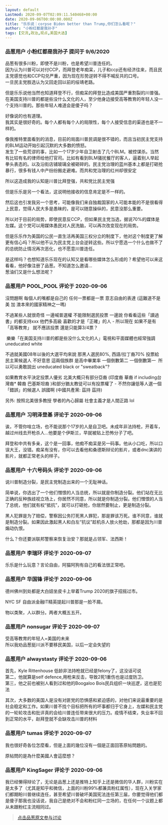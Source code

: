 ```yaml
---
layout: default
Lastmod: 2020-09-07T02:09:11.540468+00:00
date: 2020-09-06T00:00:00.000Z
title: "乐乐说：corpse Biden better than Trump,你们怎么看呢？"
author: "小粉红都是我孙子"
tags: [交流,政治,观点,美国大选]
---
```



### 品葱用户 **小粉红都是我孙子** 提问于 9/6/2020
    
品葱有很多川粉，即使不是川粉，也是希望川普连任的。  
因为认为川普可以对付CCP，而拜登老年痴呆，儿子和ccp还有经济往来，而且民主党感觉也和CCP勾兑严重，因为现在形势逆转不得不喊反共的口号。  
一旦民主党胜选认为又回走回以前的绥靖老路。  
  
但是乐乐说他当然也知道拜登不行，但痴呆的拜登比造成美国严重割裂的川普强。在美国支持川普的都是些没什么文化的人，至少他身边接受高等教育的年轻人没一个支持川普的。那些年轻人难道会是傻子吗？  
  
好像说的也有道理。  
我其实是很好奇的。每个人都有每个人的局限性，每个人接受信息的渠道也是不一样的。  
  
像我推特里面看到的消息，目前的局面川普民调是很不错的，而且当初民主党支持的BLM运动开始引起沉默的大多数的愤怒。  
发生了一些荒谬的事，比如一个17岁少年自卫射击了几个BLM。被控谋杀。当然有比较有名的律师给他打官司。比如有看到BLM骚扰餐厅的客人，逼着别人举起拳头表态的。以及沿街店铺玻璃全被砸碎的。民主党治理的蓝州基本上都是打砸抢暴行，很多有钱人中产纷纷搬走避难。而共和党治理的红州却很安定  
  
所以这造成我的认知是川普比拜登强，共和党比民主党强  
  
但是乐乐是另一个看法，这说明他接收的信息肯定是不一样的。  
  
然后这也引发我另一个思考，可能像我们来自独裁国家的人可能本能的不是很看得上民意，觉得人民大多是愚昧的，是可以随意操纵的，民意没那么重要。  
  
所以对于目前的局势，即使民意反CCP，但如果民主党当选，据说70%的媒体是左媒。这个党可以用媒体愚民对人民洗脑，可以再次改变现在的局势。  
  
但是乐乐作为美国的公民一直生活再美国三权分立的制度下，他对这个制度更了解更有信心吗？所以他不认为民主党上台会逆转这些。所以宁愿选一个什么也做不了的总统防止情况再次恶化，也不愿意川普连任。  
  
是这样吗？也想知道乐乐现在的认知又是看哪些媒体怎么形成的？希望他可以来这看看，他好像注册了品葱。不知道怎么邀请…  
葱油们又是什么想法呢？
    
                

### 品葱用户 **POOL_POOL** 评论于 2020-09-06
        
沒問題啊 每個人的嘴都是自己的 任何一票都是一票 意志自由的表達 (這難道不是美 加 澳本來的國家精神之一嗎)  
  
不過某些人就很奇怪 一邊喊普選權 不能限制選民投票 一邊說 你看看這些「讀過書」的都支持xxx 他們多高級 喜歡的才是「正確」的人 - 所以現在 如果不是有「高等教育」 就不應該投票 還是只能算3/4票？  
  
 樂樂「在美国支持川普的都是些没什么文化的人」電視和平面媒體也經常強調 uneducated white  
  
不過就美國08年以後的大選平均來說 那黑人選民80%, 西語/拉丁裔70% 投票給民主黨候選人 不好意思 這兩個族群 是高中畢業率 一個倒數第二 一個倒數第一  所以可以勇敢說出 uneducated black or "sweatback"?   
  
如果教育水平決定投票人優劣 北美大概只有部分亞裔 (印度裔 華裔 if including台灣裔\* 韓裔 巴基斯坦裔 )和部分猶太教徒可以有投票權了 - 不然你讓低等人選一個「錯誤」的候選人 誤國啊 (中國共產黨: 茲持 茲持)  
  
另外: 按照北美很多教授 學者的內心歸屬 社會主義才是人間正路 lol
        
                

### 品葱用户 **习明泽登基** 评论于 2020-09-06
        
诶，不管你啥立场，也不能说那个17岁的人是自卫吧。未成年非法持枪，开着车，越过州线去开枪杀人...他要是个伊斯兰，早就被贴上恐怖分子了吧。  
  
拜登和中共有多亲，这个是一回事，他痴不痴呆是另一码事。他从小口吃，所以口误大王，没错。痴呆有没有，你可以去看他和桑德斯辩论的影片，或者dnc演讲的影片，就都正常老头的样子。
        
                

### 品葱用户 **十六号码头** 评论于 2020-09-06
        
说川普制造分裂，是民主党制造出来的一个无耻神话。  
  
简单说，你选出了一个他们憎恨的人当总统，所以就是你制造分裂。他们站在无比正确的反种族歧视立场上，你居然不同意，所以就是你制造分裂。他们憎恨的人当了总统，他们就有权“抵抗”，就可以打砸抢，你居然要制止，更是制造分裂。  
  
黑人犯罪是为了赔偿，警察因公务打死黑人罪犯，那是罪该万死。谁不同意，谁就是制造分裂。如果因此激起黑人和白左“抗议”趁机杀人放火抢劫，那都是因为川普煽动仇恨。  
  
什么？你还要派联邦警察来恢复治安？那就是占领军、法西斯！
        
                

### 品葱用户 **李瑞环** 评论于 2020-09-07
        
乐乐是什么玩意？言论自由，阿猫阿狗有自己的看法很正常吧。
        
                

### 品葱用户 **华国锋** 评论于 2020-09-06
        
德州佛州到处都是大白妞坐皮卡上举着Trump 2020的旗子招摇过市。  
  
NYC SF 自由派金融IT精英提起川普那是一脸不屑。  
  
物以类聚，人以群分。两者大概五五开。
        
                

### 品葱用户 **nonsugar** 评论于 2020-09-07
        
受高等教育的年轻人=美国的未来  
所以我劝品葱挺川派不要移民美国，以后一定会失望的
        
                

### 品葱用户 **alwaystasty** 评论于 2020-09-06
        
首先，Kyle Rittenhouse 低龄非法持枪就已经是felony了，这没话可说  
第二，他就算是self defence,用枪来反击，导致2死1重伤也是过度防卫。  
第三，他之前也被别人看到过和他的Boogaloo Bois民兵组织一块巡逻，这也是犯法  
  
其次，大多数的美国人是没有对匪党的恐惧感和紧迫感的，对他们来说最重要的是社会稳定和工作。如果川普不找个目标把所有的坏事都归于它身上，左媒和民主党的一轮轮攻击和批评真的会给川普连任带来很大的压力。疫情不结束，失业率不回到正常的水平，赵拜登就不会缺攻击川普的材料
        
                

### 品葱用户 **tumas** 评论于 2020-09-07
        
我也很好奇各位怎麼看，但是上面的幾位沒有一個是正面回答原帖問題的。  
  
原帖問的是為什麼美國人會這麼想？
        
                

### 品葱用户 **KingSager** 评论于 2020-09-06
        
我已经懒得辩论了，无论是品葱上还是推特上知乎上还是微信的华人群，川粉实在是太多了（尤其是知乎和微信，上面的川粉99%都兼具粉红属性），现在入关学家们都期盼川普继续连任，甚至希望川普破坏美国宪法连任第三届，你要觉得他们都是傻子那我也没话说，我自己是绝对不会和粉红同一立场的，在任何一个议题上都从未跟粉红主流相同过。
        
                





> [点击品葱原文参与讨论](https://pincong.rocks/question/30680)

